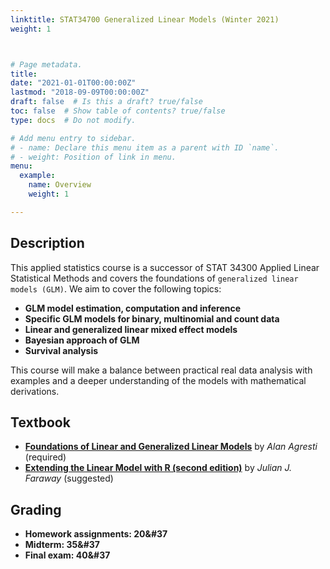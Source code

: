 ```yaml
---
linktitle: STAT34700 Generalized Linear Models (Winter 2021)
weight: 1



# Page metadata.
title: 
date: "2021-01-01T00:00:00Z"
lastmod: "2018-09-09T00:00:00Z"
draft: false  # Is this a draft? true/false
toc: false  # Show table of contents? true/false
type: docs  # Do not modify.

# Add menu entry to sidebar.
# - name: Declare this menu item as a parent with ID `name`.
# - weight: Position of link in menu.
menu:
  example:
    name: Overview
    weight: 1

---
```




## Description

This applied statistics course is a successor of STAT 34300 Applied Linear Statistical Methods and covers the foundations of `generalized linear models (GLM)`. We aim to cover the following topics:

* **GLM model estimation, computation and inference**
* **Specific GLM models for binary, multinomial and count data**
* **Linear and generalized linear mixed effect models**
* **Bayesian approach of GLM**
* **Survival analysis**


This course will make a balance between practical real data analysis with examples and a deeper understanding of the models with mathematical derivations.

## Textbook

- [**Foundations of Linear and Generalized Linear Models**](http://users.stat.ufl.edu/~aa/glm/glm.html) by *Alan Agresti* (required) 
- [**Extending the Linear Model with R (second edition)**](https://julianfaraway.github.io/faraway/ELM/) by *Julian J. Faraway* (suggested)

## Grading

* **Homework assignments: 20&#37**
* **Midterm: 35&#37**
* **Final exam: 40&#37**







